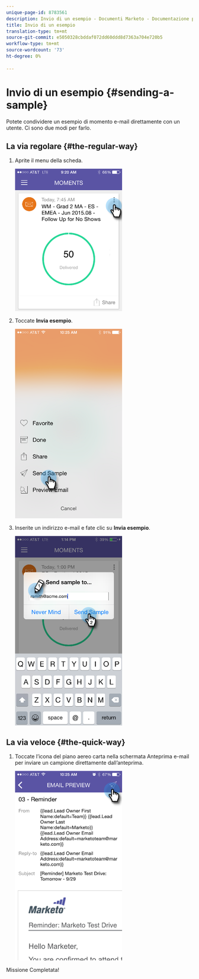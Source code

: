 ```yaml
---
unique-page-id: 8783561
description: Invio di un esempio - Documenti Marketo - Documentazione prodotto
title: Invio di un esempio
translation-type: tm+mt
source-git-commit: e5050328cbddaf072dd60ddd8d7363a704e720b5
workflow-type: tm+mt
source-wordcount: '73'
ht-degree: 0%

---
```



# Invio di un esempio {#sending-a-sample}

Potete condividere un esempio di momento e-mail direttamente con un utente. Ci sono due modi per farlo.

## La via regolare {#the-regular-way}

1. Aprite il menu della scheda.

   ![](assets/image2015-7-14-16-3a44-3a7.png)

1. Toccate **Invia esempio**.

   ![](assets/image2015-7-14-16-3a40-3a54.png)

1. Inserite un indirizzo e-mail e fate clic su **Invia esempio**.

   ![](assets/image2015-7-14-17-3a2-3a32.png)

## La via veloce {#the-quick-way}

1. Toccate l’icona del piano aereo carta nella schermata Anteprima e-mail per inviare un campione direttamente dall’anteprima.

   ![](assets/image2015-9-25-10-3a28-3a47.png)

Missione Completata!
